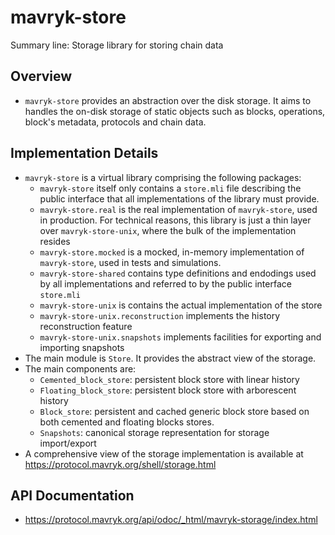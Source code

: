 # mavryk-store
Summary line: Storage library for storing chain data

## Overview
- `mavryk-store` provides an abstraction over the disk storage. It aims
   to handles the on-disk storage of static objects such as blocks,
   operations, block's metadata, protocols and chain data.

## Implementation Details
- `mavryk-store` is a virtual library comprising the following packages:
  - `mavryk-store` itself only contains a `store.mli` file describing the public interface
    that all implementations of the library must provide.
  - `mavryk-store.real` is the real implementation of `mavryk-store`, used in production.
    For technical reasons, this library is just a thin layer over `mavryk-store-unix`, where the bulk of the implementation resides
  - `mavryk-store.mocked` is a mocked, in-memory implementation of `mavryk-store`, used in tests and simulations.
  - `mavryk-store-shared` contains type definitions and endodings used by all implementations and referred to
    by the public interface `store.mli`
  - `mavryk-store-unix` is contains the actual implementation of the store
  - `mavryk-store-unix.reconstruction` implements the history reconstruction feature
  - `mavryk-store-unix.snapshots` implements facilities for exporting and importing snapshots
- The main module is `Store`. It provides the abstract view of the
storage.
- The main components are:
  - `Cemented_block_store`: persistent block store with linear history
  - `Floating_block_store`: persistent block store with arborescent
    history
  - `Block_store`: persistent and cached generic block store based on
    both cemented and floating blocks stores.
  - `Snapshots`: canonical storage representation for storage
    import/export
- A comprehensive view of the storage implementation is available at
  https://protocol.mavryk.org/shell/storage.html

## API Documentation

- https://protocol.mavryk.org/api/odoc/_html/mavryk-storage/index.html
